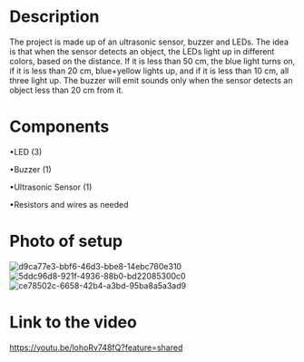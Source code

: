 # Description

The project is made up of an ultrasonic sensor, buzzer and LEDs. The idea is that when the sensor detects an object, the LEDs light up in different colors, based on the distance.
If it is less than 50 cm, the blue light turns on, if it is less than 20 cm, blue+yellow lights up, and if it is less than 10 cm, all three light up.
The buzzer will emit sounds only when the sensor detects an object less than 20 cm from it.

# Components

•LED (3)

•Buzzer (1)

•Ultrasonic Sensor (1)

•Resistors and wires as needed

 # Photo of setup 
 
![d9ca77e3-bbf6-46d3-bbe8-14ebc760e310](https://github.com/Ramona23serban/IntroductionToRobotics/assets/116956079/ff8a3a4c-cf1d-4ecb-ba5f-33a69d43c0f3)
![5ddc96d8-921f-4936-88b0-bd22085300c0](https://github.com/Ramona23serban/IntroductionToRobotics/assets/116956079/86ff4cd5-141a-4b9f-83d8-5364b2a06c51)
![ce78502c-6658-42b4-a3bd-95ba8a5a3ad9](https://github.com/Ramona23serban/IntroductionToRobotics/assets/116956079/d61bc040-cb21-441b-9968-d955528cb3f7)

 # Link to the video 

https://youtu.be/lohoRv748fQ?feature=shared
